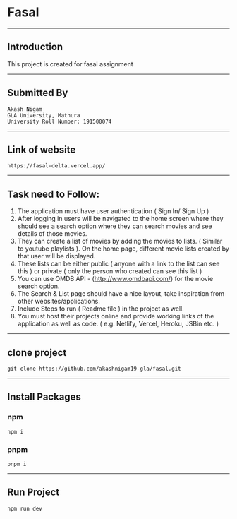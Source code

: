 # Fasal
<hr>

## Introduction
This project is created for fasal assignment

<hr>

## Submitted By
``` Akash Nigam ``` <br>
``` GLA University, Mathura ``` <br>
``` University Roll Number: 191500074 ```


<hr>

## Link of website
```https://fasal-delta.vercel.app/```

<hr>

## Task need to Follow:
1. The application must have user authentication ( Sign In/ Sign Up )
2. After logging in users will be navigated to the home screen where they should see a search option where they can search movies and see details of those movies.
3. They can create a list of movies by adding the movies to lists. ( Similar to youtube playlists ). On the home page, different movie lists created by that user will be displayed.
4. These lists can be either public ( anyone with a link to the list can see this ) or private ( only the person who created can see this list )
5. You can use OMDB API - (http://www.omdbapi.com/) for the movie search option.
6. The Search & List page should have a nice layout, take inspiration from other websites/applications.
7. Include Steps to run ( Readme file ) in the project as well.
8. You must host their projects online and provide working links of the application as well as code. ( e.g. Netlify, Vercel, Heroku, JSBin etc. )

<hr>


## clone project
```git clone https://github.com/akashnigam19-gla/fasal.git```

<hr>


## Install Packages
### npm
``` npm i ```
### pnpm 
``` pnpm i ```


<hr>

## Run Project 
``` npm run dev ```


